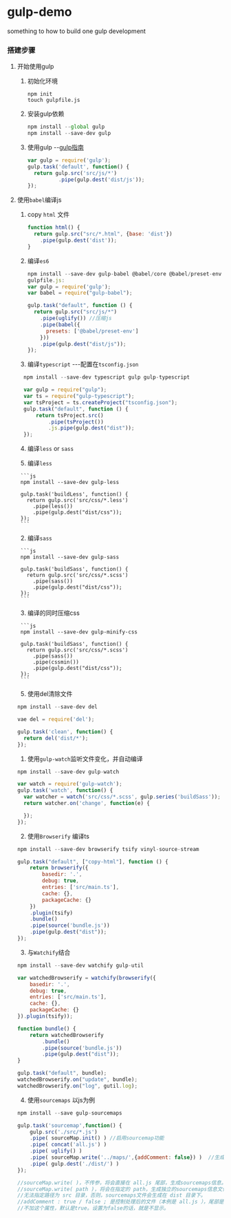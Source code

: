 # gulp-demo
something to how to build one gulp development

### 搭建步骤

1. 开始使用gulp
    1. 初始化环境

        ```
        npm init
        touch gulpfile.js
        ```

    2. 安装gulp依赖

        ```js
        npm install --global gulp
        npm install --save-dev gulp
        ```

    3. 使用gulp --[gulp指南](https://www.gulpjs.com.cn/docs/api/)

        ```js
        var gulp = require('gulp');
        gulp.task('default', function() {
          return gulp.src('src/js/*')
                  .pipe(gulp.dest('dist/js'));
        });
        ```

2. 使用`babel`编译js

    1. copy `html` 文件

        ```js
        function html() {
          return gulp.src("src/*.html", {base: 'dist'})
            .pipe(gulp.dest('dist'));
        }
        ```

    2. 编译`es6`

        ```js
        npm install --save-dev gulp-babel @babel/core @babel/preset-env gulp-uglify
        gulpfile.js:
        var gulp = require('gulp');
        var babel = require("gulp-babel");

        gulp.task("default", function () {
          return gulp.src("src/js/*")
            .pipe(uglify()) //压缩js
            .pipe(babel({
              presets: ['@babel/preset-env']
            }))
            .pipe(gulp.dest("dist/js"));
        });
        ```

    3. 编译`typescript` ---配置在`tsconfig.json`

      ```js
        npm install --save-dev typescript gulp gulp-typescript

        var gulp = require("gulp");
        var ts = require("gulp-typescript");
        var tsProject = ts.createProject("tsconfig.json");
        gulp.task("default", function () {
            return tsProject.src()
                .pipe(tsProject())
                .js.pipe(gulp.dest("dist"));
        });

      ```

    4. 编译`less` or `sass`

      1. 编译`less`

        ```js
        npm install --save-dev gulp-less

        gulp.task('buildLess', function() {
          return gulp.src('src/css/*.less')
            .pipe(less())
            .pipe(gulp.dest("dist/css"));
        });
        ```

      2. 编译`sass`

        ```js
        npm install --save-dev gulp-sass

        gulp.task('buildSass', function() {
          return gulp.src('src/css/*.scss')
            .pipe(sass())
            .pipe(gulp.dest("dist/css"));
        });
        ```
      3. 编译的同时压缩css

        ```js
        npm install --save-dev gulp-minify-css

        gulp.task('buildSass', function() {
          return gulp.src('src/css/*.scss')
            .pipe(sass())
            .pipe(cssmin())
            .pipe(gulp.dest("dist/css"));
        });
        ```

    5. 使用del清除文件

    ```js
    npm install --save-dev del
    
    vae del = require('del');

    gulp.task('clean', function() {
      return del('dist/*');
    });
    ```

    1. 使用`gulp-watch`监听文件变化，并自动编译

      ```js
      npm install --save-dev gulp-watch

      var watch = require('gulp-watch');
      gulp.task('watch', function() {
        var watcher = watch('src/css/*.scss', gulp.series('buildSass'));
        return watcher.on('change', function(e) {

        });
      });
      ```

    2. 使用`Browserify` 编译ts

      ```js
      npm install --save-dev browserify tsify vinyl-source-stream

      gulp.task("default", ["copy-html"], function () {
          return browserify({
              basedir: '.',
              debug: true,
              entries: ['src/main.ts'],
              cache: {},
              packageCache: {}
          })
          .plugin(tsify)
          .bundle()
          .pipe(source('bundle.js'))
          .pipe(gulp.dest("dist"));
      });
      ```

    3. 与`Watchify`结合

      ```js
      npm install --save-dev watchify gulp-util

      var watchedBrowserify = watchify(browserify({
          basedir: '.',
          debug: true,
          entries: ['src/main.ts'],
          cache: {},
          packageCache: {}
      }).plugin(tsify));

      function bundle() {
          return watchedBrowserify
              .bundle()
              .pipe(source('bundle.js'))
              .pipe(gulp.dest("dist"));
      }

      gulp.task("default", bundle);
      watchedBrowserify.on("update", bundle);
      watchedBrowserify.on("log", gutil.log);
      ```

    4. 使用`sourcemaps`     以js为例

      ```js
      npm install --save gulp-sourcemaps

      gulp.task('sourcemap',function() {
          gulp.src('./src/*.js')  
          .pipe( sourceMap.init() ) //启用sourcemap功能
          .pipe( concat('all.js') )  
          .pipe( uglify() )  
          .pipe( sourceMap.write('../maps/',{addComment: false}) )  //生成记录位置信息的sourcemaps文件
          .pipe( gulp.dest('./dist/') )
      });

      //sourceMap.write( )，不传参，将会直接在 all.js 尾部，生成sourcemaps信息。
      //sourceMap.write( path )，将会在指定的 path，生成独立的sourcemaps信息文件。如果指定的是相对路径，是相对于 all.js 的路径。
      //无法指定路径为 src 目录，否则，sourcemaps文件会生成在 dist 目录下。
      //addComment : true / false ; 是控制处理后的文件（本例是 all.js ），尾部是否显示关于sourcemaps信息的注释。
      //不加这个属性，默认是true。设置为false的话，就是不显示。
      ```